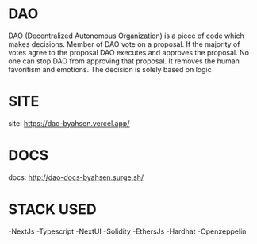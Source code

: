 # DAO
DAO (Decentralized Autonomous Organization) is a piece of code which makes decisions.  Member of DAO vote on a proposal. If the majority of votes agree to the proposal DAO executes and approves the proposal. No one can stop DAO from approving that proposal. It removes the human favoritism and emotions. The decision is solely based on logic

# SITE
site: https://dao-byahsen.vercel.app/

# DOCS
docs: http://dao-docs-byahsen.surge.sh/

# STACK USED
-NextJs
-Typescript
-NextUI
-Solidity
-EthersJs
-Hardhat
-Openzeppelin
